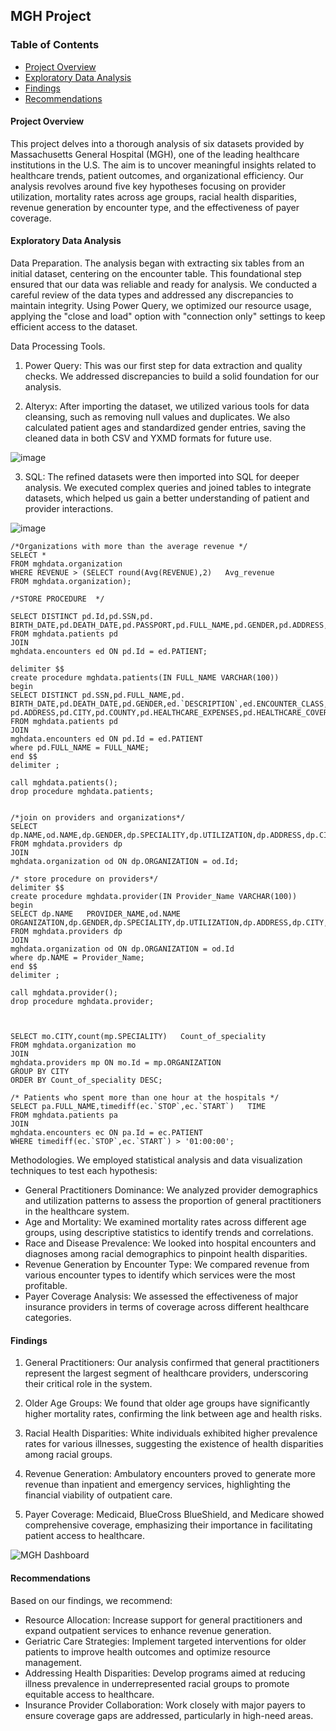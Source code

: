 ## MGH Project
### Table of Contents
 - [Project Overview](#project-overview)
 - [Exploratory Data Analysis](#exploratory-data-analysis)
 - [Findings](#findings)
 - [Recommendations](#recommendations)



#### Project Overview
This project delves into a thorough analysis of six datasets provided by Massachusetts General Hospital (MGH), one of the leading healthcare institutions in the U.S. The aim is to uncover meaningful insights related to healthcare trends, patient outcomes, and organizational efficiency. Our analysis revolves around five key hypotheses focusing on provider utilization, mortality rates across age groups, racial health disparities, revenue generation by encounter type, and the effectiveness of payer coverage.

#### Exploratory Data Analysis
Data Preparation.
The analysis began with extracting six tables from an initial dataset, centering on the encounter table. This foundational step ensured that our data was reliable and ready for analysis. We conducted a careful review of the data types and addressed any discrepancies to maintain integrity. Using Power Query, we optimized our resource usage, applying the "close and load" option with "connection only" settings to keep efficient access to the dataset.

Data Processing Tools.
 1. Power Query: This was our first step for data extraction and quality checks. We addressed discrepancies to build a solid foundation for our analysis.

2. Alteryx: After importing the dataset, we utilized various tools for data cleansing, such as removing null values and duplicates. We also calculated patient ages and standardized gender entries, saving the cleaned data in both CSV and YXMD formats for future use.

![image](https://github.com/user-attachments/assets/3503df49-fb61-4fb9-ac64-826dfaebde30)


3. SQL: The refined datasets were then imported into SQL for deeper analysis. We executed complex queries and joined tables to integrate datasets, which helped us gain a better understanding of patient and provider interactions.

![image](https://github.com/user-attachments/assets/4065f156-90bc-4fe4-8f2a-ac88a5e29829)



```
/*Organizations with more than the average revenue */
SELECT * 
FROM mghdata.organization
WHERE REVENUE > (SELECT round(Avg(REVENUE),2)   Avg_revenue
FROM mghdata.organization);

/*STORE PROCEDURE  */

SELECT DISTINCT pd.Id,pd.SSN,pd. BIRTH_DATE,pd.DEATH_DATE,pd.PASSPORT,pd.FULL_NAME,pd.GENDER,pd.ADDRESS,pd.CITY,pd.COUNTY,pd.ZIP,ed.ENCOUNTER_CLASS,pd.HEALTHCARE_EXPENSES,pd.HEALTHCARE_COVERAGE,ed.`START`,ed.`STOP`
FROM mghdata.patients pd
JOIN 
mghdata.encounters ed ON pd.Id = ed.PATIENT;

delimiter $$
create procedure mghdata.patients(IN FULL_NAME VARCHAR(100))
begin
SELECT DISTINCT pd.SSN,pd.FULL_NAME,pd. BIRTH_DATE,pd.DEATH_DATE,pd.GENDER,ed.`DESCRIPTION`,ed.ENCOUNTER_CLASS,ed.`START`,ed.`STOP`,
pd.ADDRESS,pd.CITY,pd.COUNTY,pd.HEALTHCARE_EXPENSES,pd.HEALTHCARE_COVERAGE
FROM mghdata.patients pd
JOIN 
mghdata.encounters ed ON pd.Id = ed.PATIENT
where pd.FULL_NAME = FULL_NAME;
end $$
delimiter ;

call mghdata.patients();
drop procedure mghdata.patients;


/*join on providers and organizations*/
SELECT dp.NAME,od.NAME,dp.GENDER,dp.SPECIALITY,dp.UTILIZATION,dp.ADDRESS,dp.CITY,dp.STATE,dp.ZIP
FROM mghdata.providers dp
JOIN
mghdata.organization od ON dp.ORGANIZATION = od.Id;

/* store procedure on providers*/
delimiter $$
create procedure mghdata.provider(IN Provider_Name VARCHAR(100))
begin
SELECT dp.NAME   PROVIDER_NAME,od.NAME   ORGANIZATION,dp.GENDER,dp.SPECIALITY,dp.UTILIZATION,dp.ADDRESS,dp.CITY,dp.STATE,dp.ZIP
FROM mghdata.providers dp
JOIN
mghdata.organization od ON dp.ORGANIZATION = od.Id
where dp.NAME = Provider_Name;
end $$
delimiter ;

call mghdata.provider();
drop procedure mghdata.provider;



SELECT mo.CITY,count(mp.SPECIALITY)   Count_of_speciality
FROM mghdata.organization mo
JOIN
mghdata.providers mp ON mo.Id = mp.ORGANIZATION
GROUP BY CITY
ORDER BY Count_of_speciality DESC;

/* Patients who spent more than one hour at the hospitals */
SELECT pa.FULL_NAME,timediff(ec.`STOP`,ec.`START`)   TIME
FROM mghdata.patients pa
JOIN
mghdata.encounters ec ON pa.Id = ec.PATIENT
WHERE timediff(ec.`STOP`,ec.`START`) > '01:00:00';

```

Methodologies.
We employed statistical analysis and data visualization techniques to test each hypothesis:

 - General Practitioners Dominance: We analyzed provider demographics and utilization patterns to assess the proportion of general practitioners in the healthcare system.
 - Age and Mortality: We examined mortality rates across different age groups, using descriptive statistics to identify trends and correlations.
 - Race and Disease Prevalence: We looked into hospital encounters and diagnoses among racial demographics to pinpoint health disparities.
 - Revenue Generation by Encounter Type: We compared revenue from various encounter types to identify which services were the most profitable.
 - Payer Coverage Analysis: We assessed the effectiveness of major insurance providers in terms of coverage across different healthcare categories.

#### Findings
1. General Practitioners: Our analysis confirmed that general practitioners represent the largest segment of healthcare providers, underscoring their critical role in the system.

2. Older Age Groups: We found that older age groups have significantly higher mortality rates, confirming the link between age and health risks.

3. Racial Health Disparities: White individuals exhibited higher prevalence rates for various illnesses, suggesting the existence of health disparities among racial groups.

4. Revenue Generation: Ambulatory encounters proved to generate more revenue than inpatient and emergency services, highlighting the financial viability of outpatient care.

5. Payer Coverage: Medicaid, BlueCross BlueShield, and Medicare showed comprehensive coverage, emphasizing their importance in facilitating patient access to healthcare.



![MGH Dashboard](https://github.com/user-attachments/assets/6b216fa4-85f0-4d63-b3f5-d33ed1e69b00)


#### Recommendations
Based on our findings, we recommend:

 - Resource Allocation: Increase support for general practitioners and expand outpatient services to enhance revenue generation.
 - Geriatric Care Strategies: Implement targeted interventions for older patients to improve health outcomes and optimize resource management.
 - Addressing Health Disparities: Develop programs aimed at reducing illness prevalence in underrepresented racial groups to promote equitable access to healthcare.
 - Insurance Provider Collaboration: Work closely with major payers to ensure coverage gaps are addressed, particularly in high-need areas.

